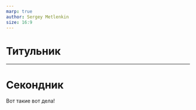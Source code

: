 ```yaml
---
marp: true
author: Sergey Metlenkin
size: 16:9
---
```


<!-- paginate: true -->

# Титульник

---

# Секондник

Вот такие вот дела!<!--  -->
<!-- 5978450206 -->
